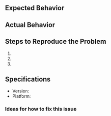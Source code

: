 ## Expected Behavior


## Actual Behavior


## Steps to Reproduce the Problem

  1.
  1.
  1.

## Specifications

  - Version:
  - Platform:

### Ideas for how to fix this issue
